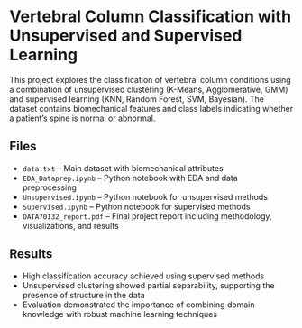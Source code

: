 # Vertebral Column Classification with Unsupervised and Supervised Learning

This project explores the classification of vertebral column conditions using a combination of unsupervised clustering (K-Means, Agglomerative, GMM) and supervised learning (KNN, Random Forest, SVM, Bayesian). The dataset contains biomechanical features and class labels indicating whether a patient’s spine is normal or abnormal. 

## Files
- `data.txt` – Main dataset with biomechanical attributes
- `EDA_Dataprep.ipynb` – Python notebook with EDA and data preprocessing
- `Unsupervised.ipynb` – Python notebook for unsupervised methods
- `Supervised.ipynb` – Python notebook for supervised methods
- `DATA70132_report.pdf` – Final project report including methodology, visualizations, and results

## Results
- High classification accuracy achieved using supervised methods
- Unsupervised clustering showed partial separability, supporting the presence of structure in the data
- Evaluation demonstrated the importance of combining domain knowledge with robust machine learning techniques
